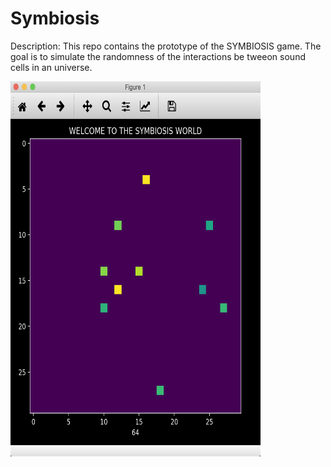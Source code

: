 # Symbiosis

Description: This repo contains the prototype of the SYMBIOSIS game. The goal is to simulate the randomness of the interactions be tweeon sound cells in an universe. 

<img src="/images/protopic.png" width="400" height="600">
